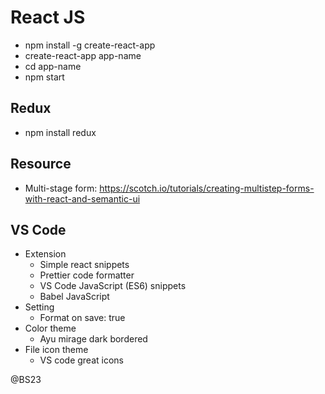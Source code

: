 # React JS 
  - npm install -g create-react-app
  - create-react-app app-name
  - cd app-name
  - npm start

## Redux
  - npm install redux

## Resource
  - Multi-stage form: https://scotch.io/tutorials/creating-multistep-forms-with-react-and-semantic-ui

## VS Code 
  - Extension
    - Simple react snippets
    - Prettier code formatter
    - VS Code JavaScript (ES6) snippets
    - Babel JavaScript
  - Setting
    - Format on save: true
  - Color theme
    - Ayu mirage dark bordered
  - File icon theme
    - VS code great icons

@BS23
